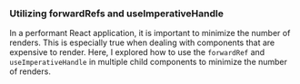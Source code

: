 ### Utilizing forwardRefs and useImperativeHandle 

In a performant React application, it is important to minimize the number of renders. This is especially true when dealing with components that are expensive to render. Here, I explored how to use the `forwardRef` and `useImperativeHandle` in multiple child components to minimize the number of renders.